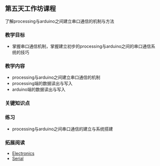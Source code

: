 ## 第五天工作坊课程
了解processing与arduino之间建立串口通信的机制与方法

### 教学目标
- 掌握串口通信机制，掌握建立初步的processing与arduino之间的串口通信系统的技巧

### 教学内容
- processing与arduino之间建立串口通信的机制
- processing端的数据读出与写入
- arduino端的数据读出与写入

### 关键知识点

### 练习
- processing与arduino之间串口通信的建立与系统搭建

### 拓展阅读
- [Electronics](https://www.processing.org/tutorials/electronics/)
- [Serial](https://www.processing.org/reference/libraries/serial/index.html)
